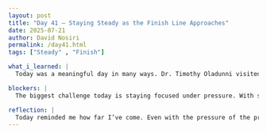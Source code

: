 ```yaml
---
layout: post
title: "Day 41 – Staying Steady as the Finish Line Approaches"
date: 2025-07-21
author: David Nosiri
permalink: /day41.html
tags: ["Steady" , "Finish"]

what_i_learned: |
  Today was a meaningful day in many ways. Dr. Timothy Oladunni visited our lab and took time to check on how far we’ve come. He gave some helpful feedback and praised the progress we’ve made. With just a few days left in the program, the pressure is real — everyone is working hard to finish strong. Personally, I’m doing my best to stay focused and not let the stress get to me. One big task we can now check off is the commercial video — my team finished it today, which means I can now focus fully on finalizing my own part of the project. I’m preparing for the last round of work: improving model performance, applying XAI, and practicing for the final pitch. But the highlight of my day was when Dr. Timothy shared something exciting — he offered me a spot in his research lab when I transfer to Morgan State University. It’s a big deal, and although I haven’t fully processed it yet, I’m very grateful. The opportunity reminds me how much growth I’ve experienced during this program. I’m hoping to finish everything on a strong note, keep pushing through the final tasks, and make the most of what’s left in this amazing journey.

blockers: |
  The biggest challenge today is staying focused under pressure. With so much to finish and limited time, it’s easy to feel overwhelmed — but I’m pushing through.

reflection: |
  Today reminded me how far I’ve come. Even with the pressure of the program’s end, I feel proud of my progress and how I’m managing my responsibilities. Finishing the video was a big win, and receiving an offer to join Dr. Timothy’s lab was the encouragement I didn’t even know I needed. I’m trying not to overthink — just take it one step at a time, focus on my final goals, and finish strong.
---
```

